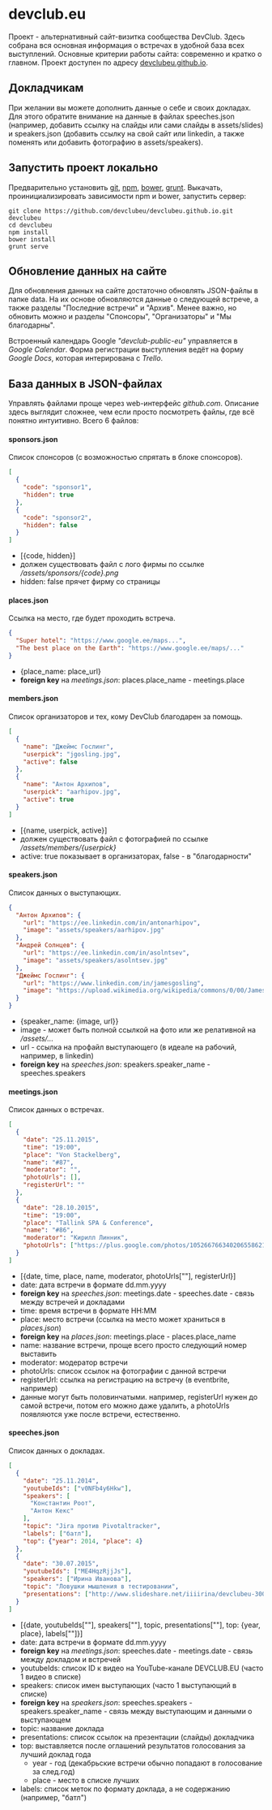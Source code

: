 # devclub.eu

Проект - альтернативный сайт-визитка сообщества DevClub. Здесь собрана вся основная информация о встречах в удобной база всех выступлений. Основные критерии работы сайта: современно и кратко о главном. Проект доступен по адресу [devclubeu.github.io](http://devclubeu.github.io).

## Докладчикам

При желании вы можете дополнить данные о себе и своих докладах. Для этого обратите внимание на данные в файлах speeches.json (например, добавить ссылку на слайды или сами слайды в assets/slides) и speakers.json (добавить ссылку на свой сайт или linkedin, а также поменять или добавить фотографию в assets/speakers).

## Запустить проект локально

Предварительно установить [git], [npm], [bower], [grunt].
Выкачать, проинициализировать зависимости npm и bower, запустить сервер:
```
git clone https://github.com/devclubeu/devclubeu.github.io.git devclubeu
cd devclubeu
npm install
bower install
grunt serve
```

## Обновление данных на сайте

Для обновления данных на сайте достаточно обновлять JSON-файлы в папке data. На их основе обновляются данные о следующей встрече, а также разделы "Последние встречи" и "Архив". Менее важно, но обновить можно и разделы "Спонсоры", "Организаторы" и "Мы благодарны".

Встроенный календарь Google *"devclub-public-eu"* управляется в *Google Calendar*.
Форма регистрации выступления ведёт на форму *Google Docs*, которая интерирована с *Trello*.

## База данных в JSON-файлах

Управлять файлами проще через web-интерфейс *github.com*. Описание здесь выглядит сложнее, чем если просто посмотреть файлы, где всё понятно интуитивно. Всего 6 файлов:

#### sponsors.json
Cписок спонсоров (с возможностью спрятать в блоке спонсоров).
```json
[
  {
    "code": "sponsor1",
    "hidden": true
  },
  {
    "code": "sponsor2",
    "hidden": false
  }
]
```
* [{code, hidden}]
* должен существовать файл с лого фирмы по ссылке */assets/sponsors/{code}.png*
* hidden: false прячет фирму со страницы

#### places.json
Ссылка на место, где будет проходить встреча.
```json
{
  "Super hotel": "https://www.google.ee/maps...",
  "The best place on the Earth": "https://www.google.ee/maps/..."
}
```
* {place_name: place_url}
* **foreign key** на *meetings.json*: places.place_name - meetings.place

#### members.json
Список организаторов и тех, кому DevClub благодарен за помощь.
```json
[
  {
    "name": "Джеймс Гослинг",
    "userpick": "jgosling.jpg",
    "active": false
  },
  {
    "name": "Антон Архипов",
    "userpick": "aarhipov.jpg",
    "active": true
  }
]
```
* [{name, userpick, active}]
* должен существовать файл с фотографией по ссылке */assets/members/{userpick}*
* active: true показывает в организаторах, false - в "благодарности"

#### speakers.json
Список данных о выступающих.
```json
{
  "Антон Архипов": {
    "url": "https://ee.linkedin.com/in/antonarhipov",
    "image": "assets/speakers/aarhipov.jpg"
  },
  "Андрей Солнцев": {
    "url": "https://ee.linkedin.com/in/asolntsev",
    "image": "assets/speakers/asolntsev.jpg"
  },
  "Джеймс Гослинг": {
    "url": "https://www.linkedin.com/in/jamesgosling",
    "image": "https://upload.wikimedia.org/wikipedia/commons/0/00/James_Gosling_2005.jpg"
  }
}
```
* {speaker_name: {image, url}}
* image - может быть полной ссылкой на фото или же релативной на */assets/...*
* url - ссылка на профайл выступающего (в идеале на рабочий, например, в linkedin)
* **foreign key** на *speeches.json*: speakers.speaker_name - speeches.speakers

#### meetings.json
Список данных о встречах.
```json
[
  {
    "date": "25.11.2015",
    "time": "19:00",
    "place": "Von Stackelberg",
    "name": "#87",
    "moderator": "",
    "photoUrls": [],
    "registerUrl": ""
  },
  {
    "date": "28.10.2015",
    "time": "19:00",
    "place": "Tallink SPA & Conference",
    "name": "#86",
    "moderator": "Кирилл Линник",
    "photoUrls": ["https://plus.google.com/photos/105266766340206558621/albums/6210823207533670865"]
  }
]
```
* [{date, time, place, name, moderator, photoUrls[""], registerUrl}]
* date: дата встречи в формате dd.mm.yyyy
* **foreign key** на *speeches.json*: meetings.date - speeches.date - связь между встречей и докладами
* time: время встречи в формате HH:MM
* place: место встречи (ссылка на место может храниться в *places.json*)
* **foreign key** на *places.json*: meetings.place - places.place_name
* name: название встречи, проще всего просто следующий номер выставить
* moderator: модератор встречи
* photoUrls: список ссылок на фотографии с данной встречи
* registerUrl: ссылка на регистрацию на встречу (в eventbrite, например)
* данные могут быть половинчатыми. например, registerUrl нужен до самой встречи, потом его можно даже удалить, а photoUrls появляются уже после встречи, естественно.

#### speeches.json
Список данных о докладах.
```json
[
  {
    "date": "25.11.2014",
    "youtubeIds": ["v0NFb4y6Hkw"],
    "speakers": [
      "Константин Роот",
      "Антон Кекс"
    ],
    "topic": "Jira против Pivotaltracker",
    "labels": ["батл"],
    "top": {"year": 2014, "place": 4}
  },
  {
    "date": "30.07.2015",
    "youtubeIds": ["ME4HqzRjjJs"],
    "speakers": ["Ирина Иванова"],
    "topic": "Ловушки мышления в тестировании",
    "presentations": ["http://www.slideshare.net/iiiirina/devclubeu-30072015"]
  }
]
```
* [{date, youtubeIds[""], speakers[""], topic, presentations[""], top: {year, place}, labels[""]}]
* date: дата встречи в формате dd.mm.yyyy
* **foreign key** на *meetings.json*: speeches.date - meetings.date - связь между докладом и встречей
* youtubeIds: список ID к видео на YouTube-канале DEVCLUB.EU (часто 1 видео в списке)
* speakers: список имен выступающих (часто 1 выступающий в списке)
* **foreign key** на *speakers.json*: speeches.speakers - speakers.speaker_name - связь между выступающим и данными о выступающем
* topic: название доклада
* presentations: список ссылок на презентации (слайды) докладчика
* top: выставляется после оглашений результатов голосования за лучший доклад года
  * year - год (декабрьские встречи обычно попадают в голосование за след.год)
  * place - место в списке лучших
* labels: список меток по формату доклада, а не содержанию (например, "батл")

[git]: http://git-scm.com/
[bower]: http://bower.io
[npm]: https://www.npmjs.org/
[grunt]: http://gruntjs.com/
